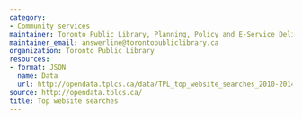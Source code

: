 ```yaml
---
category:
- Community services
maintainer: Toronto Public Library, Planning, Policy and E-Service Delivery
maintainer_email: answerline@torontopubliclibrary.ca
organization: Toronto Public Library
resources:
- format: JSON
  name: Data
  url: http://opendata.tplcs.ca/data/TPL_top_website_searches_2010-2014.json
source: http://opendata.tplcs.ca/
title: Top website searches
---
```

